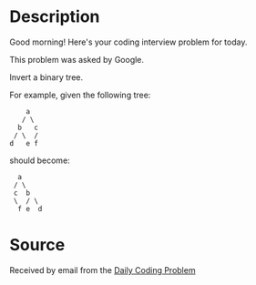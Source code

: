# Description

Good morning! Here's your coding interview problem for today.

This problem was asked by Google.

Invert a binary tree.

For example, given the following tree:

```
    a
   / \
  b   c
 / \  /
d   e f
```

should become:

```
  a
 / \
 c  b
 \  / \
  f e  d
```

# Source

Received by email from the [Daily Coding Problem](https://www.dailycodingproblem.com)
